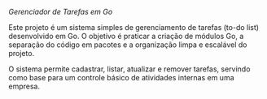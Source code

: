 *Gerenciador de Tarefas em Go*

Este projeto é um sistema simples de gerenciamento de tarefas (to-do list) desenvolvido em Go. O objetivo é praticar a criação de módulos Go, a separação do código em pacotes e a organização limpa e escalável do projeto.

O sistema permite cadastrar, listar, atualizar e remover tarefas, servindo como base para um controle básico de atividades internas em uma empresa.
